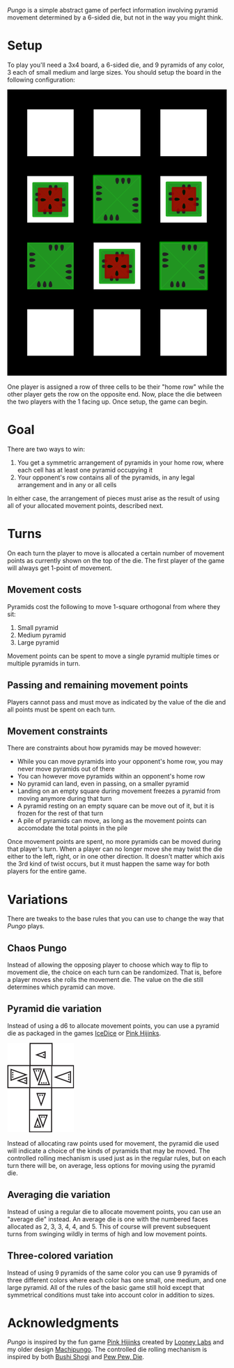 *Pungo* is a simple abstract game of perfect information involving pyramid movement determined by a 6-sided die, but not in the way you might think.

Setup
=====

To play you'll need a 3x4 board, a 6-sided die, and 9 pyramids of any color, 3 each of small medium and large sizes.  You should setup the board in the following configuration:

![todo](https://raw.githubusercontent.com/fogus/spiel/master/pyramidenspiel/pungo/graphics/pungo-setup.png)

One player is assigned a row of three cells to be their "home row" while the other player gets the row on the opposite end. Now, place the die between the two players with the 1 facing up.  Once setup, the game can begin.

Goal
====

There are two ways to win:

 1. You get a symmetric arrangement of pyramids in your home 
    row, where each cell has at least one pyramid occupying it
 2. Your opponent's row contains all of the pyramids, in any
    legal arrangement and in any or all cells

In either case, the arrangement of pieces must arise as the result of using all of your allocated movement points, described next.

Turns
=====

On each turn the player to move is allocated a certain number of movement points as currently shown on the top of the die. The first player of the game will always get 1-point of movement. 

## Movement costs

Pyramids cost the following to move 1-square orthogonal from where they sit:

 1. Small pyramid
 2. Medium pyramid
 3. Large pyramid

Movement points can be spent to move a single pyramid multiple times or multiple pyramids in turn.

## Passing and remaining movement points

Players cannot pass and must move as indicated by the value of the die and all points must be spent on each turn.

## Movement constraints

There are constraints about how pyramids may be moved however:

 * While you can move pyramids into your opponent's home row, 
   you may never move pyramids out of there
 * You can however move pyramids within an opponent's home row
 * No pyramid can land, even in passing, on a smaller pyramid
 * Landing on an empty square during movement freezes a pyramid 
   from moving anymore during that turn
 * A pyramid resting on an empty square can be move out of it, 
   but it is frozen for the rest of that turn
 * A pile of pyramids can move, as long as the movement points
   can accomodate the total points in the pile

Once movement points are spent, no more pyramids can be moved during that player's turn.  When a player can no longer move she may twist the die either to the left, right, or in one other direction.  It doesn't matter which axis the 3rd kind of twist occurs, but it must happen the same way for both players for the entire game.

Variations
==========

There are tweaks to the base rules that you can use to change the way that *Pungo* plays.

## Chaos Pungo

Instead of allowing the opposing player to choose which way to flip to movement die, the choice on each turn can be randomized.  That is, before a player moves she rolls the movement die.  The value on the die still determines which pyramid can move.

## Pyramid die variation

Instead of using a d6 to allocate movement points, you can use a pyramid die as packaged in the games [IceDice](http://www.looneylabs.com/games/icedice) or [Pink Hijinks](http://www.looneylabs.com/games/pink-hijinks).

![pyramid-die](https://raw.githubusercontent.com/fogus/spiel/master/pyramidenspiel/graphics/png/pyramid-die-faces.png)

Instead of allocating raw points used for movement, the pyramid die used will indicate a choice of the kinds of pyramids that may be moved.  The controlled rolling mechanism is used just as in the regular rules, but on each turn there will be, on average, less options for moving using the pyramid die.

## Averaging die variation

Instead of using a regular die to allocate movement points, you can use an "average die" instead. An average die is one with the numbered faces allocated as 2, 3, 3, 4, 4, and 5.  This of course will prevent subsequent turns from swinging wildly in terms of high and low movement points.

## Three-colored variation

Instead of using 9 pyramids of the same color you can use 9 pyramids of three different colors where each color has one small, one medium, and one large pyramid.  All of the rules of the basic game still hold except that symmetrical conditions must take into account color in addition to sizes.

Acknowledgments
===============

*Pungo* is inspired by the fun game [Pink Hijinks](http://www.looneylabs.com/games/pink-hijinks) created by [Looney Labs](http://www.looneylabs.com) and my older design [Machipungo](https://github.com/fogus/spiel/tree/master/taschenspiele/machipongo).  The controlled die rolling mechanism is inspired by both [Bushi Shogi](http://boardgamegeek.com/boardgame/15874/bushi-shogi) and [Pew Pew, Die](http://icehousegames.org/wiki/index.php?title=PewPewDie).